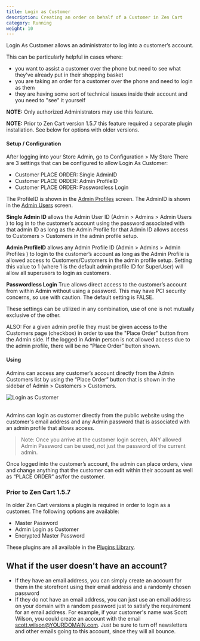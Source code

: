 ```yaml
---
title: Login as Customer 
description: Creating an order on behalf of a Customer in Zen Cart 
category: Running
weight: 10
---
```


Login As Customer allows an administrator to log into a customer’s account.

This can be particularly helpful in cases where:

- you want to assist a customer over the phone but need to see what they've already put in their shopping basket
- you are taking an order for a customer over the phone and need to login as them
- they are having some sort of technical issues inside their account and you need to "see" it yourself

**NOTE:** Only authorized Administrators may use this feature.

**NOTE:** Prior to Zen Cart version 1.5.7 this feature required a separate plugin installation. See below for options with older versions.

#### Setup / Configuration

After logging into your Store Admin, go to Configuration > My Store
There are 3 settings that can be configured to allow Login As Customer:

- Customer PLACE ORDER: Single AdminID 
- Customer PLACE ORDER: Admin ProfileID
- Customer PLACE ORDER: Passwordless Login 

The ProfileID is shown in the [Admin Profiles](/user/admin_pages/admins/admin_profiles/) screen. 
The AdminID is shown in the [Admin Users](/user/admin_pages/admins/admin_users/) screen.

**Single Admin ID** allows the Admin User ID (Admin > Admins > Admin Users ) to log in to the customer’s account using the password associated with that admin ID as long as the Admin Profile for that Admin ID allows access to Customers > Customers in the admin profile setup.

**Admin ProfileID** allows any Admin Profile ID (Admin > Admins > Admin Profiles ) to login to the customer’s account as long as the Admin Profile is allowed access to Customers/Customers in the admin profile setup.  Setting this value to 1 (where 1 is the default admin profile ID for SuperUser) will allow all superusers to login as customers. 

**Passwordless Login** True allows direct access to the customer’s account from within Admin without using a password. This may have PCI security concerns, so use with caution. The default setting is FALSE.

These settings can be utilized in any combination, use of one is not mutually exclusive of the other.

ALSO: For a given admin profile they must be given access to the Customers page (checkbox) in order to use the "Place Order" button from the Admin side.
If the logged in Admin person is not allowed access due to the admin profile, there will be no “Place Order” button shown. 


#### Using 

Admins can access any customer’s account directly from the Admin Customers list by using the “Place Order” button that is shown in the sidebar of Admin > Customers > Customers. 

<img src="/images/login_as_customer.png" alt="Login as Customer" />
<br><br>

Admins can login as customer directly from the public website using the customer's email address and any Admin password that is associated with an admin profile that allows access.
> Note: Once you arrive at the customer login screen, ANY allowed Admin Password can be used, not just the password of the current admin.

Once logged into the customer’s account, the admin can place orders, view and change anything that the customer can edit within their account as well as “PLACE ORDER” as/for the customer.


### Prior to Zen Cart 1.5.7

In older Zen Cart versions a plugin is required in order to login as a customer.  The following options are available:

- Master Password
- Admin Login as Customer
- Encrypted Master Password

These plugins are all available in the [Plugins Library](https://www.zen-cart.com/downloads.php). 


## What if the user doesn't have an account? 

- If they have an email address, you can simply create an account for them in the storefront using their email address and a randomly chosen password
- If they do not have an email address, you can just use an email address on your domain with a random password just to satisfy the requirement for an email address.  For example, if your customer's name was Scott Wilson, you could create an account with the email scott.wilson@YOURDOMAIN.com.  Just be sure to turn off newsletters and other emails going to this account, since they will all bounce.

